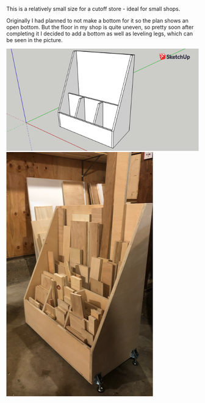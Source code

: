 This is a relatively small size for a cutoff store - ideal for small shops.

Originally I had planned to not make a bottom for it so the plan shows an open
bottom. But the floor in my shop is quite uneven, so pretty soon after
completing it I decided to add a bottom as well as leveling legs, which can be
seen in the picture.

![](cutoffbin.png)
![](../gallery/pics/IMG_0514.png)

